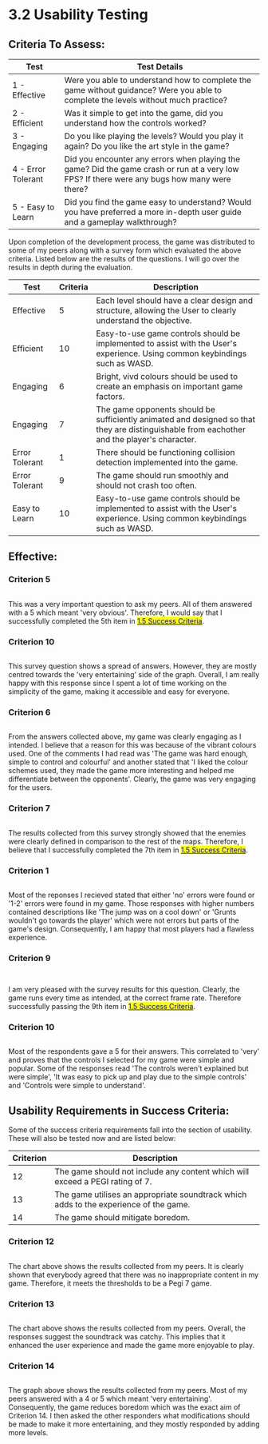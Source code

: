 # 3.2 Usability Testing

## Criteria To Assess:

| Test               | Test Details                                                                                                                                 |
| ------------------ | -------------------------------------------------------------------------------------------------------------------------------------------- |
| 1 - Effective      | Were you able to understand how to complete the game without guidance? Were you able to complete the levels without much practice?           |
| 2 - Efficient      | Was it simple to get into the game, did you understand how the controls worked?                                                              |
| 3 - Engaging       | Do you like playing the levels? Would you play it again? Do you like the art style in the game?                                              |
| 4 - Error Tolerant | Did you encounter any errors when playing the game? Did the game crash or run at a very low FPS? If there were any bugs how many were there? |
| 5 - Easy to Learn  | Did you find the game easy to understand? Would you have preferred a more in-depth user guide and a gameplay walkthrough?                    |

Upon completion of the development process, the game was distributed to some of my peers along with a survey form which evaluated the above criteria. Listed below are the results of the questions. I will go over the results in depth during the evaluation.



| Test           | Criteria | Description                                                                                                                                 |
| -------------- | -------- | ------------------------------------------------------------------------------------------------------------------------------------------- |
| Effective      | 5        | Each level should have a clear design and structure, allowing the User to clearly understand the objective.                                 |
| Efficient      | 10       | Easy-to-use game controls should be implemented to assist with the User's experience. Using common keybindings such as WASD.                |
| Engaging       | 6        | Bright, vivd colours should be used to create an emphasis on important game factors.                                                        |
| Engaging       | 7        | The game opponents should be sufficiently animated and designed so that they are distinguishable from eachother and the player's character. |
| Error Tolerant | 1        | There should be functioning collision detection implemented into the game.                                                                  |
| Error Tolerant | 9        | The game should run smoothly and should not crash too often.                                                                                |
| Easy to Learn  | 10       | Easy-to-use game controls should be implemented to assist with the User's experience. Using common keybindings such as WASD.                |

## Effective:

### Criterion 5

<figure><img src="../.gitbook/assets/image (2).png" alt=""><figcaption></figcaption></figure>

This was a very important question to ask my peers. All of them answered with a 5 which meant 'very obvious'. Therefore, I would say that I successfully completed the 5th item in [<mark style="color:blue;">1.5 Success Criteria</mark>](../1-analysis/1.5-success-criteria.md).

### Criterion 10

<figure><img src="../.gitbook/assets/image (1) (1).png" alt=""><figcaption></figcaption></figure>

This survey question shows a spread of answers. However, they are mostly centred towards the 'very entertaining' side of the graph. Overall, I am really happy with this response since I spent a lot of time working on the simplicity of the game, making it accessible and easy for everyone.

### Criterion 6

<figure><img src="../.gitbook/assets/image (12).png" alt=""><figcaption></figcaption></figure>

From the answers collected above, my game was clearly engaging as I intended. I believe that a reason for this was because of the vibrant colours used. One of the comments I had read was 'The game was hard enough, simple to control and colourful' and another stated that 'I liked the colour schemes used, they made the game more interesting and helped me differentiate between the opponents'. Clearly, the game was very engaging for the users.

### Criterion 7

<figure><img src="../.gitbook/assets/image (13).png" alt=""><figcaption></figcaption></figure>

The results collected from this survey strongly showed that the enemies were clearly defined in comparison to the rest of the maps. Therefore, I believe that I successfully completed the 7th item in [<mark style="color:blue;">1.5 Success Criteria</mark>](../1-analysis/1.5-success-criteria.md).

### Criterion 1

<figure><img src="../.gitbook/assets/image (14).png" alt=""><figcaption></figcaption></figure>

Most of the reponses I recieved stated that either 'no' errors were found or '1-2' errors were found in my game. Those responses with higher numbers contained descriptions like 'The jump was on a cool down' or 'Grunts wouldn't go towards the player' which were not errors but parts of the game's design. Consequently, I am happy that most players had a flawless experience.

### Criterion 9

<figure><img src="../.gitbook/assets/image.png" alt=""><figcaption></figcaption></figure>

<figure><img src="../.gitbook/assets/image (15).png" alt=""><figcaption></figcaption></figure>

I am very pleased with the survey results for this question. Clearly, the game runs every time as intended, at the correct frame rate. Therefore successfully passing the 9th item in [<mark style="color:blue;">1.5 Success Criteria</mark>](../1-analysis/1.5-success-criteria.md).

### Criterion 10

<figure><img src="../.gitbook/assets/image (1).png" alt=""><figcaption></figcaption></figure>

Most of the respondents gave a 5 for their answers. This correlated to 'very' and proves that the controls I selected for my game were simple and popular. Some of the responses read 'The controls weren't explained but were simple', 'It was easy to pick up and play due to the simple controls' and 'Controls were simple to understand'.

## Usability Requirements in Success Criteria:

Some of the success criteria requirements fall into the section of usability. These will also be tested now and are listed below:

| Criterion | Description                                                                           |
| --------- | ------------------------------------------------------------------------------------- |
| 12        | The game should not include any content which will exceed a PEGI rating of 7.         |
| 13        | The game utilises an appropriate soundtrack which adds to the experience of the game. |
| 14        | The game should mitigate boredom.                                                     |

### Criterion 12

<figure><img src="../.gitbook/assets/image (2) (1).png" alt=""><figcaption></figcaption></figure>

The chart above shows the results collected from my peers. It is clearly shown that everybody agreed that there was no inappropriate content in my game. Therefore, it meets the thresholds to be a Pegi 7 game.



### Criterion 13

<figure><img src="../.gitbook/assets/image (2) (1) (1).png" alt=""><figcaption></figcaption></figure>

The chart above shows the results collected from my peers. Overall, the responses suggest the soundtrack was catchy. This implies that it enhanced the user experience and made the game more enjoyable to play.



### Criterion 14

<figure><img src="../.gitbook/assets/image (3).png" alt=""><figcaption></figcaption></figure>

The graph above shows the results collected from my peers. Most of my peers answered with a 4 or 5 which meant 'very entertaining'. Consequently, the game reduces boredom which was the exact aim of Criterion 14. I then asked the other responders what modifications should be made to make it more entertaining, and they mostly responded by adding more levels.
